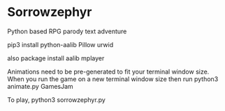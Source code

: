 # Sorrowzephyr
Python based RPG parody text adventure

pip3 install python-aalib Pillow urwid

also package install aalib mplayer

Animations need to be pre-generated to fit your terminal window size. When you run the game on a new terminal window size then run python3 animate.py GamesJam

To play,
python3 sorrowzephyr.py